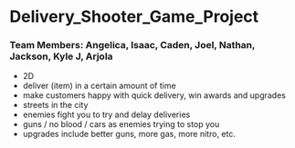 # Delivery_Shooter_Game_Project

### Team Members: Angelica, Isaac, Caden, Joel, Nathan, Jackson, Kyle J, Arjola

- 2D
- deliver (item) in a certain amount of time
- make customers happy with quick delivery, win awards and upgrades
- streets in the city
- enemies fight you to try and delay deliveries
- guns / no blood / cars as enemies trying to stop you
- upgrades include better guns, more gas, more nitro, etc.
